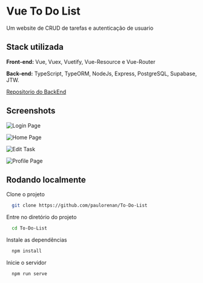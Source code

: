 
# Vue To Do List

Um website de CRUD de tarefas e autenticação de usuario

## Stack utilizada

**Front-end:** Vue, Vuex, Vuetify, Vue-Resource e Vue-Router

**Back-end:** TypeScript, TypeORM, NodeJs, Express, PostgreSQL, Supabase, JTW.

[Repositorio do BackEnd](https://github.com/paulorenan/Back_ToDo)



## Screenshots

![Login Page](https://uploaddeimagens.com.br/images/003/763/021/original/Captura_de_tela_de_2022-03-09_22-45-30.png?1646876906)

![Home Page](https://uploaddeimagens.com.br/images/003/763/024/original/Captura_de_tela_de_2022-03-09_22-46-03.png?1646876959)

![Edit Task](https://uploaddeimagens.com.br/images/003/763/029/original/Captura_de_tela_de_2022-03-09_22-46-08.png?1646876996)

![Profile Page](https://uploaddeimagens.com.br/images/003/763/030/original/Captura_de_tela_de_2022-03-09_22-46-15.png?1646877029)
## Rodando localmente

Clone o projeto

```bash
  git clone https://github.com/paulorenan/To-Do-List
```

Entre no diretório do projeto

```bash
  cd To-Do-List
```

Instale as dependências

```bash
  npm install
```

Inicie o servidor

```bash
  npm run serve
```

